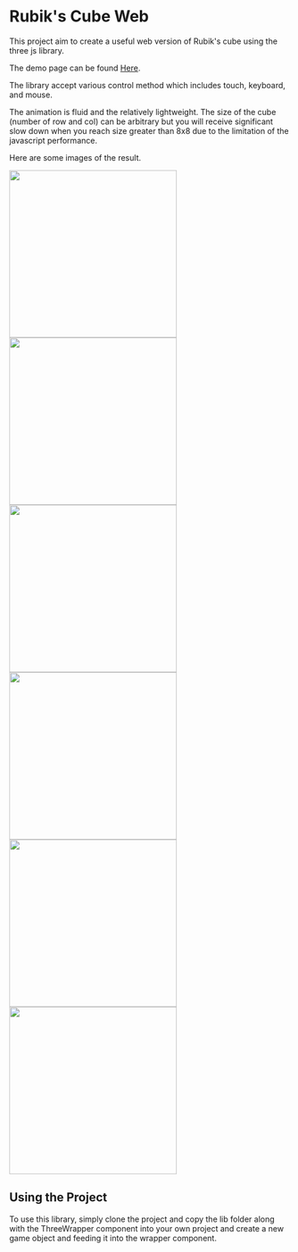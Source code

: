 # Rubik's Cube Web
This project aim to create a useful web version of Rubik's cube using the three js library. 

The demo page can be found [Here](https://shubymao.github.io/rubiks-cube-web).

The library accept various control method which includes touch, keyboard, and mouse. 

The animation is fluid and the relatively lightweight. The size of the cube (number of row and col) can be arbitrary but you will receive significant slow down when you reach size greater than 8x8 due to the limitation of the javascript performance.

Here are some images of the result.

<img src="https://github.com/shubymao/rubiks-cube-web/blob/main/public/1x1.png?raw=true" width="300" />
<img src="https://github.com/shubymao/rubiks-cube-web/blob/main/public/2x2.png?raw=true" width="300" />
<img src="https://github.com/shubymao/rubiks-cube-web/blob/main/public/3x3.png?raw=true" width="300" />
<img src="https://github.com/shubymao/rubiks-cube-web/blob/main/public/4x4.png?raw=true" width="300" />
<img src="https://github.com/shubymao/rubiks-cube-web/blob/main/public/5x5.png?raw=true" width="300" />
<img src="https://github.com/shubymao/rubiks-cube-web/blob/main/public/shuffled.png?raw=true" width="300" />


## Using the Project
To use this library, simply clone the project and copy the lib folder along with the ThreeWrapper component into your own project and create a new game object and feeding it into the wrapper component.